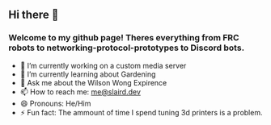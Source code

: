 ## Hi there 👋
### Welcome to my github page! Theres everything from FRC robots to networking-protocol-prototypes to Discord bots.

- 🔭 I’m currently working on a custom media server
- 🌱 I’m currently learning about Gardening
- 💬 Ask me about the Wilson Wong Expirence
- 📫 How to reach me: me@slaird.dev
- 😄 Pronouns: He/Him
- ⚡ Fun fact: The ammount of time I spend tuning 3d printers is a problem.

<!--
**daggerwolf45/daggerwolf45** is a ✨ _special_ ✨ repository because its `README.md` (this file) appears on your GitHub profile.

Here are some ideas to get you started:

- 🔭 I’m currently working on ...
- 🌱 I’m currently learning ...
- 👯 I’m looking to collaborate on ...
- 🤔 I’m looking for help with ...
- 💬 Ask me about ...
- 📫 How to reach me: ...
- 😄 Pronouns: ...
- ⚡ Fun fact: ...
-->
